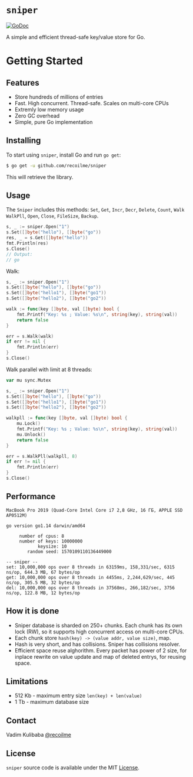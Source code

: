 # `sniper`

[![GoDoc](https://img.shields.io/badge/api-reference-blue.svg?style=flat-square)](https://godoc.org/github.com/recoilme/sniper)

A simple and efficient thread-safe key/value store for Go.


# Getting Started

## Features

* Store hundreds of millions of entries
* Fast. High concurrent. Thread-safe. Scales on multi-core CPUs
* Extremly low memory usage
* Zero GC overhead
* Simple, pure Go implementation

## Installing

To start using `sniper`, install Go and run `go get`:

```sh
$ go get -u github.com/recoilme/sniper
```

This will retrieve the library.

## Usage

The `Sniper` includes this methods:
`Set`, `Get`, `Incr`, `Decr`, `Delete`, `Count`, `Walk` `WalkPll`, `Open`, `Close`, `FileSize`, `Backup`.

```go
s, _ := sniper.Open("1")
s.Set([]byte("hello"), []byte("go"))
res, _ = s.Get([]byte("hello"))
fmt.Println(res)
s.Close()
// Output:
// go
```
Walk:

```go
s, _ := sniper.Open("1")
s.Set([]byte("hello"), []byte("go"))
s.Set([]byte("hello1"), []byte("go1"))
s.Set([]byte("hello2"), []byte("go2"))

walk := func(key []byte, val []byte) bool {
	fmt.Printf("Key: %s ; Value: %s\n", string(key), string(val))
	return false
}

err = s.Walk(walk)
if err != nil {
	fmt.Println(err)
}
s.Close()
```
Walk parallel with limit at 8 threads:

```go
var mu sync.Mutex

s, _ := sniper.Open("1")
s.Set([]byte("hello"), []byte("go"))
s.Set([]byte("hello1"), []byte("go1"))
s.Set([]byte("hello2"), []byte("go2"))

walkpll := func(key []byte, val []byte) bool {
	mu.Lock()
	fmt.Printf("Key: %s ; Value: %s\n", string(key), string(val))
	mu.Unlock()
	return false
}

err = s.WalkPll(walkpll, 8)
if err != nil {
	fmt.Println(err)
}
s.Close()
```

## Performance

```
MacBook Pro 2019 (Quad-Core Intel Core i7 2,8 GHz, 16 ГБ, APPLE SSD AP0512M)

go version go1.14 darwin/amd64

     number of cpus: 8
     number of keys: 10000000
            keysize: 10
        random seed: 1570109110136449000

-- sniper --
set: 10,000,000 ops over 8 threads in 63159ms, 158,331/sec, 6315 ns/op, 644.3 MB, 67 bytes/op
get: 10,000,000 ops over 8 threads in 4455ms, 2,244,629/sec, 445 ns/op, 305.5 MB, 32 bytes/op
del: 10,000,000 ops over 8 threads in 37568ms, 266,182/sec, 3756 ns/op, 122.8 MB, 12 bytes/op
```

## How it is done

* Sniper database is sharded on 250+ chunks. Each chunk has its own lock (RW), so it supports high concurrent access on multi-core CPUs.
* Each chunk store `hash(key) -> (value addr, value size)`, map. 
* Hash is very short, and has collisions. Sniper has collisions resolver.
* Efficient space reuse alghorithm. Every packet has power of 2 size, for inplace rewrite on value update and map of deleted entrys, for reusing space.

## Limitations

* 512 Kb - maximum entry size `len(key) + len(value)`
* 1 Tb - maximum database size

## Contact

Vadim Kulibaba [@recoilme](https://github.com/recoilme)

## License

`sniper` source code is available under the MIT [License](/LICENSE).